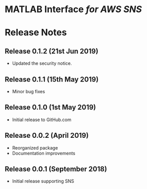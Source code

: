 # MATLAB Interface *for AWS SNS*
# Release Notes

## Release 0.1.2 (21st Jun 2019)
* Updated the security notice.

## Release 0.1.1 (15th May 2019)
* Minor bug fixes

## Release 0.1.0 (1st May 2019)
* Initial release to GitHub.com

## Release 0.0.2 (April 2019)
* Reorganized package
* Documentation improvements

## Release 0.0.1 (September 2018)
* Initial release supporting SNS

[//]: #  (Copyright 2018 The MathWorks, Inc.)
